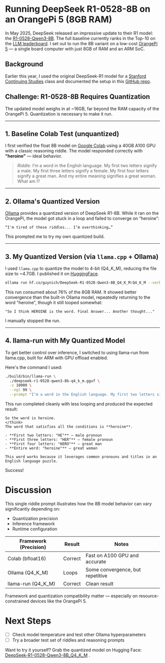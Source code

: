# Running DeepSeek R1-0528-8B on an OrangePi 5 (8GB RAM)

In May 2025, DeepSeek released an impressive update to their R1 model: the
[R1-0528-Qwen3-8B](https://huggingface.co/deepseek-ai/DeepSeek-R1-0528-Qwen3-8B).
The full baseline currently ranks in the Top-10 on the
[LLM leaderboard](https://llm-stats.com).
I set out to run the 8B variant on a low-cost
[OrangePi 5](http://www.orangepi.org/html/hardWare/computerAndMicrocontrollers/details/Orange-Pi-5.html) —
a single board computer with just 8GB of RAM and an ARM SoC.

## Background

Earlier this year, I used the original DeepSeek-R1 model for a
[Stanford Continuing Studies](https://continuingstudies.stanford.edu)
class and documented the setup in this
[GitHub repo](https://github.com/guynich/deepseek_opi5plus).

## Challenge: R1-0528-8B Requires Quantization

The updated model weighs in at ~16GB, far beyond the RAM capacity of the
OrangePi 5. Quantization is necessary to make it run.

---

## 1. Baseline Colab Test (unquantized)

I first verified the float 8B model on
[Google Colab](https://huggingface.co/deepseek-ai/DeepSeek-R1-0528-Qwen3-8B/colab)
using a 40GB A100 GPU with a classic reasoning riddle. The model responded
correctly with **"heroine"** — ideal behavior.

> *Riddle:*
> I’m a word in the English language.
> My first two letters signify a male.
> My first three letters signify a female.
> My first four letters signify a great man.
> And my entire meaning signifies a great woman.
> What am I?

---

## 2. Ollama's Quantized Version

[Ollama](https://ollama.com/library/deepseek-r1)
provides a quantized version of DeepSeek R1-8B. While it ran on the OrangePi,
the model got stuck in a loop and failed to converge on “heroine”:

```
“I'm tired of these riddles... I’m overthinking…”
```

This prompted me to try my own quantized build.

---

## 3. My Quantized Version (via `llama.cpp` + Ollama)

I used `llama.cpp` to quantize the model to 4-bit (Q4_K_M), reducing the file
size to ~4.7GB.  I published it on
[HuggingFace](https://huggingface.co/guynich/DeepSeek-R1-0528-Qwen3-8B_Q4_K_M).

```bash
ollama run hf.co/guynich/DeepSeek-R1-0528-Qwen3-8B_Q4_K_M:Q4_K_M --verbose
```
This run consumed about 76% of the 8GB RAM. It showed better convergence than
the built-in Ollama model, repeatedly returning to the word "heroine", though it
still looped somewhat:
```
"So I think HEROINE is the word. Final Answer... Another thought..."
```
I manually stopped the run.

---

## 4. llama-run with My Quantized Model

To get better control over inference, I switched to using llama-run from
llama.cpp, built for ARM with GPU offload enabled.

Here's the command I used:
```bash
./build/bin/llama-run \
  ./deepseek-r1-0528-qwen3-8b-q4_k_m.gguf \
  -c 10000 \
  --ngl 99 \
  --prompt "I’m a word in the English language. My first two letters signify a male. My first three letters signify a female. My first four letters signify a great man. And my entire meaning signifies a great woman. What am I?"
```
This run completed cleanly with less looping and produced the expected result:

```console
So the word is heroine.
</think>
The word that satisfies all the conditions is **heroine**.

- **First two letters: "HE"** – male pronoun
- **First three letters: "HER"** – female pronoun
- **First four letters: "HERO"** – great man
- **Entire word: "heroine"** – great woman

This word works because it leverages common pronouns and titles in an English language puzzle.
```
Success!

# Discussion

This single riddle prompt illustrates how the 8B model behavior can vary
significantly depending on:

* Quantization precision
* Inference framework
* Runtime configuration

| Framework (Precision) | Result  | Notes                            |
|-----------------------|---------|----------------------------------|
| Colab (bfloat16)      | Correct | Fast on A100 GPU and accurate    |
| Ollama (Q4_K_M)       | Loops   | Some convergence, but repetitive |
| llama-run (Q4_K_M)    | Correct | Clean result                     |

Framework and quantization compatibility matter — especially on
resource-constrained devices like the OrangePi 5.

# Next Steps

- [ ] Check model temperature and test other Ollama hyperparameters
- [ ] Try a broader test set of riddles and reasoning prompts

Want to try it yourself? Grab the quantized model on Hugging Face:
[DeepSeek-R1-0528-Qwen3-8B_Q4_K_M](https://huggingface.co/guynich/DeepSeek-R1-0528-Qwen3-8B_Q4_K_M) .
